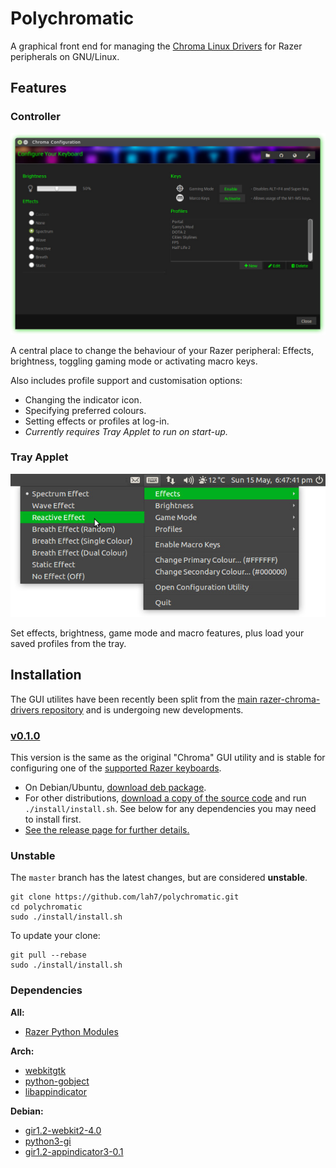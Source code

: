 # Polychromatic

A graphical front end for managing the [Chroma Linux Drivers](http://pez2001.github.io/razer_chroma_drivers/) for Razer peripherals on GNU/Linux.


## Features

### Controller

![Screenshot of Controller](source/screenshots/controller.jpg)

A central place to change the behaviour of your Razer peripheral: Effects, brightness, toggling gaming mode or activating macro keys.

Also includes profile support and customisation options:

* Changing the indicator icon.
* Specifying preferred colours.
* Setting effects or profiles at log-in.
 * _Currently requires Tray Applet to run on start-up._


### Tray Applet

![Screenshot of Tray Applet](source/screenshots/tray.jpg)

Set effects, brightness, game mode and macro features, plus load your saved profiles from the tray.


## Installation
The GUI utilites have been recently been split from the [main razer-chroma-drivers repository](http://pez2001.github.io/razer_chroma_drivers/) and is undergoing new developments.

### [v0.1.0](https://github.com/lah7/polychromatic/releases/tag/v0.1.0)
This version is the same as the original "Chroma" GUI utility and is stable for configuring one of the [supported Razer keyboards](http://pez2001.github.io/razer_chroma_drivers/#support).

* On Debian/Ubuntu, [download deb package](https://github.com/lah7/polychromatic/releases/download/v0.1.0/polychromatic-v0.1.0-ubuntu.deb).
* For other distributions, [download a copy of the source code](https://github.com/lah7/polychromatic/archive/v0.1.0.tar.gz) and run `./install/install.sh`. See below for any dependencies you may need to install first.
* [See the release page for further details.](https://github.com/lah7/polychromatic/releases/tag/v0.1.0)


### Unstable
The `master` branch has the latest changes, but are considered **unstable**.

    git clone https://github.com/lah7/polychromatic.git
    cd polychromatic
    sudo ./install/install.sh

To update your clone:

    git pull --rebase
    sudo ./install/install.sh


### Dependencies

**All:**

* [Razer Python Modules](https://github.com/pez2001/razer_chroma_drivers)

**Arch:**
* [webkitgtk](https://www.archlinux.org/packages/extra/x86_64/webkitgtk/)
* [python-gobject](https://www.archlinux.org/packages/extra/x86_64/python-gobject/)
* [libappindicator](https://aur.archlinux.org/pkgbase/libappindicator/?comments=all)

**Debian:**
* [gir1.2-webkit2-4.0](https://packages.debian.org/sid/gir1.2-webkit2-4.0)
* [python3-gi](https://packages.debian.org/sid/python3-gi)
* [gir1.2-appindicator3-0.1](https://packages.debian.org/sid/gir1.2-appindicator3-0.1)

